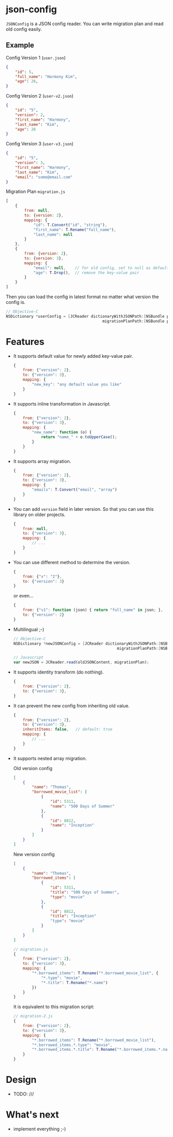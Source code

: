 json-config
===========

`JSONConfig` is a JSON config reader. You can write migration plan and read old config easily.

Example
-------

Config Version 1 (`user.json`)

```json
{
    "id": 5,
    "full_name": "Harmony Kim",
    "age": 26,
}
```

Config Version 2 (`user-v2.json`)

```json
{
    "id": "5",
    "version": 2,
    "first_name": "Harmony",
    "last_name": "Kim",
    "age": 26
}
```

Config Version 3 (`user-v3.json`)

```json
{
    "id": "5",
    "version": 3,
    "first_name": "Harmony",
    "last_name": "Kim",
    "email": "some@email.com"
}
```


Migration Plan `migration.js`

```javascript
[
    {
        from: null,
        to: {version: 2},
        mapping: {
            "id": T.Convert("id", "string"),
            "first_name": T.Rename("full_name"),
            "last_name": null
        }
    },
    {
        from: {version: 2},
        to: {version: 3},
        mapping: {
            "email": null,    // for old config, set to null as default value
            "age": T.Drop(),  // remove the key-value pair
        }
    }
]
```

Then you can load the config in latest format no matter what version the config is.

```objectivec
// Objective-C
NSDictionary *userConfig = [JCReader dictionaryWithJSONPath:[NSBundle pathForResource:"user" ofType:@"json"] 
                                          migrationPlanPath:[NSBundle pathForResource:"migration" ofType:@"js"]];
```

Features
========

* It supports default value for newly added key-value pair.

    ```javascript
    {
        from: {"version": 2},
        to: {"version": 3},
        mapping: {
            "new_key": "any default value you like"
        }
    }
    ```
   
* It supports inline transformation in Javascript.

	```javascript
	{
        from: {"version": 2},
        to: {"version": 3},
        mapping: {
            "new_name": function (o) {
            	return "name_" + o.toUpperCase();
            }
        }
    }
    ```

* It supports array migration.

	```js
	{
        from: {"version": 2},
        to: {"version": 3},
        mapping: {
            "emails": T.Convert("email", "array")
        }
    }
    ```

* You can add `version` field in later version. So that you can use this library on older projects.

	```javascript
	{
        from: null,
        to: {"version": 3},
        mapping: {
            // ...
        }
    }
    ```

* You can use different method to determine the version.

	```javascript
	{
        from: {"v": "2"},
        to: {"version": 3}
    }
    ```

	or even...
	
	```javascript
	{
		from: {"v1": function (json) { return "full_name" in json; },
		to: {"version": 2}
	}
	```

* Multilingual ;-)

	```objectivec
	// Objective-C
	NSDictionary *newJSONConfig = [JCReader dictionaryWithJSONPath:[NSBundle pathForResource:"user" ofType:@"json"] 
	                                             migrationPlanPath:[NSBundle pathForResource:"migration" ofType:@"js"]];
	```

	```javascript
	// Javascript
	var newJSON = JCReader.read(oldJSONContent, migrationPlan);
	```


* It supports identity transform (do nothing).

	```javascript
	{
        from: {"version": 2},
        to: {"version": 3},
    }
    ```

* It can prevent the new config from inheriting old value.

	```javascript
	{
		from: {"version": 2},
        to: {"version": 3},
        inheritItems: false,   // default: true
        mapping: {
            // ...
        }
    }
    ```

* It supports nested array migration.

	Old version config
	```json
	[
		{
			"name": "Thomas",
			"borrowed_movie_list": [
				{
					"id": 5311,
					"name": "500 Days of Summer"
				},
				{
					"id": 8812,
					"name": "Inception"
				}
			]
		}
	]
	```
	
	New version config
	```json
	[
		{
			"name": "Thomas",
			"borrowed_items": [
				{
					"id": 5311,
					"title": "500 Days of Summer",
					"type": "movie"
				},
				{
					"id": 8812,
					"title": "Inception"
					"type": "movie"
				}
			]
		}
	]
	```
	
	```javascript
	// migration.js
	{
		from: {"version": 2},
        to: {"version": 3},
        mapping: {
            "*.borrowed_items": T.Rename("*.borrowed_movie_list", {
            	"*.type": "movie",
            	"*.title": T.Rename("*.name")
            })
        }
    }
    ```
    
    It is equivalent to this migration script:
    ```javascript
	// migration-2.js
	{
		from: {"version": 2},
        to: {"version": 3},
        mapping: {
        	"*.borrowed_items": T.Rename("*.borrowed_movie_list"),
            "*.borrowed_items.*.type": "movie",
           	"*.borrowed_items.*.title": T.Rename("*.borrowed_items.*.name")
        }
    }
    ```

Design
======

- TODO: ///

What's next
===========

- implement everything ;-)






